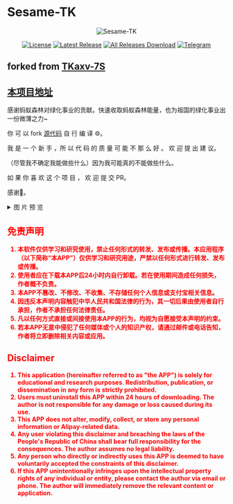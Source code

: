 # Sesame-TK

<center>

![Sesame-TK](https://socialify.git.ci/Fansirsqi/Sesame-TK/image?description=1&font=Source%20Code%20Pro&forks=1&issues=1&logo=https%3A%2F%2Fraw.githubusercontent.com%2FFansirsqi%2FSesame-TK%2Frefs%2Fheads%2Fmain%2Fapp%2Fsrc%2Fmain%2Fassets%2Fweb%2FSesame-TK-logo.svg&name=1&owner=1&pattern=Circuit%20Board&pulls=1&stargazers=1&theme=Auto)


[![License](https://img.shields.io/github/license/Fansirsqi/Sesame-TK?labelColor=fff&label=License&logo=gnuprivacyguard)](https://raw.githubusercontent.com/Fansirsqi/Sesame-TK/refs/heads/main/LICENSE)
[![Latest Release](https://img.shields.io/github/release/Fansirsqi/Sesame-TK?labelColor=fff&label=Releases&logo=gitlfs)](../../releases)
[![All Releases Download](https://img.shields.io/github/downloads/Fansirsqi/Sesame-TK/total?labelColor=fff&label=Downloads&logo=codefresh)](../../releases)
[![Telegram](https://img.shields.io/badge/Sesame--TK-nul?&logo=Telegram&label=Telegram-Channel&labelColor=fff&link=https%3A%2F%2Ft.me%2Ffansirsqi_xposed_sesame)](https://t.me/fansirsqi_xposed_sesame)

</center>

## forked from [TKaxv-7S](https://github.com/TKaxv-7S/Sesame-TK)

##  [本项目地址](https://github.com/Fansirsqi/Sesame-TK)

感谢蚂蚁森林对绿化事业的贡献。快速收取蚂蚁森林能量，也为祖国的绿化事业出一份微薄之力~

你 可 以 fork [源代码](https://github.com/Fansirsqi/Sesame-TK) 自 行 编 译 ⚙️。

我 是 一 个 新 手 ，所 以 代 码 的 质 量 可 能 不 那 么 好 。 欢 迎 提 出 建 议。

（尽管我不确定我能做些什么）因为我可能真的不能做些什么。

如 果 你 喜 欢 这 个 项 目 ， 欢 迎 提 交 PR。

感谢🙏。


<details>

<summary>图 片 预 览</summary>

<div style="display: flex; align-items: flex-start; justify-content: center;">

  <img src="https://pic2.ziyuan.wang/user/fansir/2024/11/Screenshot_2024-11-20-19-40-19-594_fansirsqi.xposed.sesame-edit_66964347f6135.jpg" alt="Screenshot 1" style="max-width: 35%; height: auto; margin-right: 10px;">

  <img src="https://pic2.ziyuan.wang/user/fansir/2024/11/Screenshot_2024-11-20-19-40-36-528_fansirsqi.xposed.sesame_a545f9fee2510.jpg" alt="Screenshot 2" style="max-width: 35%; height: auto;">

</div>

</details>

<strong style="color:red;">

## 免责声明

1. 本软件仅供学习和研究使用，禁止任何形式的转发、发布或传播。本应用程序（以下简称“本APP”）仅供学习和研究用途，严禁以任何形式进行转发、发布或传播。
2. 使用者应在下载本APP后24小时内自行卸载。若在使用期间造成任何损失，作者概不负责。
3. 本APP不篡改、不修改、不收集、不存储任何个人信息或支付宝相关信息。
4. 因违反本声明内容触犯中华人民共和国法律的行为，其一切后果由使用者自行承担，作者不承担任何法律责任。
5. 凡以任何方式直接或间接使用本APP的行为，均视为自愿接受本声明的约束。
6. 若本APP无意中侵犯了任何媒体或个人的知识产权，请通过邮件或电话告知，作者将立即删除相关内容或应用。

## Disclaimer

1. This application (hereinafter referred to as "the APP") is solely for educational and research purposes. Redistribution, publication, or dissemination in any form is strictly prohibited.
2. Users must uninstall this APP within 24 hours of downloading. The author is not responsible for any damage or loss caused during its use.
3. This APP does not alter, modify, collect, or store any personal information or Alipay-related data.
4. Any user violating this disclaimer and breaching the laws of the People's Republic of China shall bear full responsibility for the consequences. The author assumes no legal liability.
5. Any person who directly or indirectly uses this APP is deemed to have voluntarily accepted the constraints of this disclaimer.
6. If this APP unintentionally infringes upon the intellectual property rights of any individual or entity, please contact the author via email or phone. The author will immediately remove the relevant content or application.

</strong>

